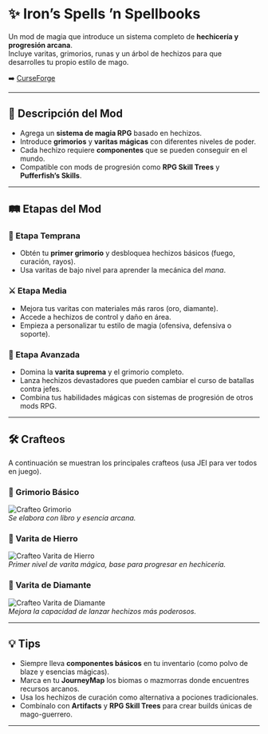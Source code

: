 
# ✨ Iron’s Spells ’n Spellbooks

Un mod de magia que introduce un sistema completo de **hechicería y progresión arcana**.  
Incluye varitas, grimorios, runas y un árbol de hechizos para que desarrolles tu propio estilo de mago.

➡️ [CurseForge](https://www.curseforge.com/minecraft/mc-mods/irons-spells-n-spellbooks)

---

## 📖 Descripción del Mod
- Agrega un **sistema de magia RPG** basado en hechizos.  
- Introduce **grimorios** y **varitas mágicas** con diferentes niveles de poder.  
- Cada hechizo requiere **componentes** que se pueden conseguir en el mundo.  
- Compatible con mods de progresión como **RPG Skill Trees** y **Pufferfish’s Skills**.  

---

## 🛤️ Etapas del Mod

### 🌱 Etapa Temprana
- Obtén tu **primer grimorio** y desbloquea hechizos básicos (fuego, curación, rayos).  
- Usa varitas de bajo nivel para aprender la mecánica del *mana*.  

### ⚔️ Etapa Media
- Mejora tus varitas con materiales más raros (oro, diamante).  
- Accede a hechizos de control y daño en área.  
- Empieza a personalizar tu estilo de magia (ofensiva, defensiva o soporte).  

### 👑 Etapa Avanzada
- Domina la **varita suprema** y el grimorio completo.  
- Lanza hechizos devastadores que pueden cambiar el curso de batallas contra jefes.  
- Combina tus habilidades mágicas con sistemas de progresión de otros mods RPG.  

---

## 🛠️ Crafteos

A continuación se muestran los principales crafteos (usa JEI para ver todos en juego).  

### 📘 Grimorio Básico
![Crafteo Grimorio](<img width="378" height="198" alt="image" src="https://github.com/user-attachments/assets/ca796d2b-42e9-4055-af48-295c7d71c8d2" />)  
*Se elabora con libro y esencia arcana.*  

### 🔮 Varita de Hierro
![Crafteo Varita de Hierro](/images/crafteos/ironspell_varita_hierro.png)  
*Primer nivel de varita mágica, base para progresar en hechicería.*  

### 💎 Varita de Diamante
![Crafteo Varita de Diamante](/images/crafteos/ironspell_varita_diamante.png)  
*Mejora la capacidad de lanzar hechizos más poderosos.*  

---

## 💡 Tips
- Siempre lleva **componentes básicos** en tu inventario (como polvo de blaze y esencias mágicas).  
- Marca en tu **JourneyMap** los biomas o mazmorras donde encuentres recursos arcanos.  
- Usa los hechizos de curación como alternativa a pociones tradicionales.  
- Combínalo con **Artifacts** y **RPG Skill Trees** para crear builds únicas de mago-guerrero.  

---
